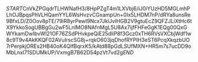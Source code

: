 $START$CnVkZPGqdrTLHWNafH3/8HpPZgT4m1LXVbj6/iJ0iYUzHD5MGLmhPLhOJBpqsPhVLHQamYYL6WsHvzvCGxampUn+0Ix5LHDM7nP/dRYa8unsRe9BfxLD/Z0Oov8pTE/79iR8yrPewI9Ncx7JklJvIHGB2V9gtuEcZ9QFZJLiXtHc6tX9YkkoSogUBBgGu2wF5LnlMO8NAfnMgL5U8Ax7ijfFHFeGgK1EQg00QxGWYkamDwIbvWl21OF76ZSdPHvkpeQiE25dliP8f3Gcz0xTH6RVsVXCbjWdf1w8c9T9v4AkKKQF02AVuIrscSG8j+rqkO603jqDhofRYPIH3eST6PcqXkqzbUO7rPerpkjOREs2HB40oK4QIfBqrxK5/kAtd88pGdLSUfMXN+HR5m7s7ucDD9oMbLnxl71SDUMkUP/VxmgB7B62D54pzVt7vd2g$END$